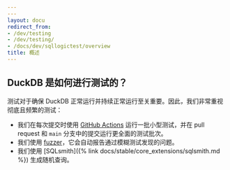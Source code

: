 ```yaml
---
---
layout: docu
redirect_from:
- /dev/testing
- /dev/testing/
- /docs/dev/sqllogictest/overview
title: 概述
---
```


## DuckDB 是如何进行测试的？

测试对于确保 DuckDB 正常运行并持续正常运行至关重要。因此，我们非常重视彻底且频繁的测试：
* 我们在每次提交时使用 [GitHub Actions](https://github.com/duckdb/duckdb/actions) 运行一批小型测试，并在 pull request 和 `main` 分支中的提交运行更全面的测试批次。
* 我们使用 [fuzzer](https://github.com/duckdb/duckdb-fuzzer)，它会自动报告通过模糊测试发现的问题。
* 我们使用 [SQLsmith]({% link docs/stable/core_extensions/sqlsmith.md %}) 生成随机查询。